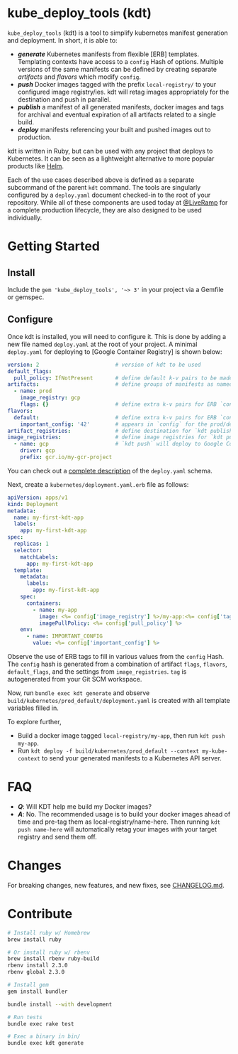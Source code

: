 # kube_deploy_tools (kdt)

`kube_deploy_tools` (kdt) is a tool to simplify kubernetes manifest generation
and deployment. In short, it is able to:

* ***generate*** Kubernetes manifests from flexible [ERB] templates.
  Templating contexts have access to a `config` Hash of options.
  Multiple versions of the same manifests can be defined by creating
  separate *artifacts* and *flavors* which modify `config`.
* ***push*** Docker images tagged with the prefix `local-registry/`
  to your configured image registry/ies. kdt will retag images
  appropriately for the destination and push in parallel.
* ***publish*** a manifest of all generated manifests, docker images and
  tags for archival and eventual expiration of all artifacts related
  to a single build.
* ***deploy*** manifests referencing your built and pushed images out to
  production.

kdt is written in Ruby, but can be used with any project that
deploys to Kubernetes. It can be seen as a lightweight alternative to more
popular products like [Helm].

Each of the use cases described above is defined as a separate subcommand of
the parent `kdt` command. The tools are singularly configured by a
`deploy.yaml` document checked-in to the root of your repository. While all of
these components are used today at [@LiveRamp](https://github.com/LiveRamp) for
a complete production lifecycle, they are also designed to be used
individually.

[Helm]: https://helm.sh

# Getting Started

## Install

Include the `gem 'kube_deploy_tools', '~> 3'` in your project via a Gemfile
or gemspec.

## Configure

Once kdt is installed, you will need to configure it. This is done by adding
a new file named `deploy.yaml` at the root of your project. A minimal
`deploy.yaml` for deploying to [Google Container Registry] is shown below:

```yaml
version: 2                        # version of kdt to be used
default_flags:
  pull_policy: IfNotPresent       # define default k-v pairs to be made available in ERB's `config` to all artifacts and flavors
artifacts:                        # define groups of manifests as named artifacts for `kdt generate`
  - name: prod
    image_registry: gcp
    flags: {}                     # define extra k-v pairs for ERB `config` during `kdt generate` for a specific artifact
flavors:
  default:                        # define extra k-v pairs for ERB `config` during `kdt generate` for a specific flavor
    important_config: '42'        # appears in `config` for the prod/default flavor, but nowhere else
artifact_registries:              # define destination for `kdt publish`
image_registries:                 # define image registries for `kdt push`
  - name: gcp                     # `kdt push` will deploy to Google Container Registry
    driver: gcp
    prefix: gcr.io/my-gcr-project
```

You can check out a [complete description] of the `deploy.yaml` schema.

Next, create a `kubernetes/deployment.yaml.erb` file as follows:

```yaml
apiVersion: apps/v1
kind: Deployment
metadata:
  name: my-first-kdt-app
  labels:
    app: my-first-kdt-app
spec:
  replicas: 1
  selector:
    matchLabels:
      app: my-first-kdt-app
  template:
    metadata:
      labels:
        app: my-first-kdt-app
    spec:
      containers:
        - name: my-app
          image: <%= config['image_registry'] %>/my-app:<%= config['tag'] %>
          imagePullPolicy: <%= config['pull_policy'] %>
    env:
      - name: IMPORTANT_CONFIG
        value: <%= config['important_config'] %>
```

Observe the use of ERB tags to fill in various values from the `config` Hash. The `config` hash
is generated from a combination of artifact `flags`, `flavors`, `default_flags`, and the settings
from `image_registries`. `tag` is autogenerated from your Git SCM workspace.

Now, run `bundle exec kdt generate` and observe
`build/kubernetes/prod_default/deployment.yaml` is created with all template
variables filled in.

To explore further,
* Build a docker image tagged `local-registry/my-app`, then run `kdt push my-app`.
* Run `kdt deploy -f build/kubernetes/prod_default --context my-kube-context` to send your generated
  manifests to a Kubernetes API server.

[complete description]: XXX

# FAQ

* ***Q***: Will KDT help me build my Docker images?
* ***A***: No. The recommended usage is to build your docker images ahead of time and pre-tag them as local-registry/name-here.
  Then running `kdt push name-here` will automatically retag your images with your target registry and send them off.

# Changes

For breaking changes, new features, and new fixes, see
[CHANGELOG.md](CHANGELOG.md).

# Contribute

```bash
# Install ruby w/ Homebrew
brew install ruby

# Or install ruby w/ rbenv
brew install rbenv ruby-build
rbenv install 2.3.0
rbenv global 2.3.0

# Install gem
gem install bundler
```

```bash
bundle install --with development

# Run tests
bundle exec rake test

# Exec a binary in bin/
bundle exec kdt generate
```
